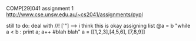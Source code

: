 COMP[29]041 assignment 1
http://www.cse.unsw.edu.au/~cs2041/assignments/pypl

still to do:
deal with //!
['"] --> i think this is okay
assigning list @a = b
"while  a < b : print a; a++    #blah blah"
a = [[1,2,3],[4,5,6], [7,8,9]]
